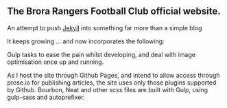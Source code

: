## The Brora Rangers Football Club official website.

An attempt to push [Jekyll](https://jekyllrb.com/) into something far more than a simple blog

It keeps growing ... and now incorporates the following:

Gulp tasks to ease the pain whilst developing, and deal with image optimisation once up and running.

As I host the site through Github Pages, and intend to allow access through prose.io for publishing articles, the site uses only those plugins supported by Github. Bourbon, Neat and other scss files are built with Gulp, using gulp-sass and autoprefixer.
 